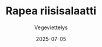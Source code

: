 ---
title: "Rapea riisisalaatti"
image: "https://vegaanibotti.lauravuo.me/2025/07/2025-07-05_small.png"
date: 2025-07-05
receipt_url: "https://vegeviettelys.fi/rapea-riisisalaatti/"
author: "Vegeviettelys"
---